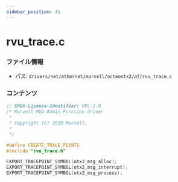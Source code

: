 ```yaml
---
sidebar_position: 41
---
```

# rvu_trace.c

### ファイル情報

- パス: `drivers/net/ethernet/marvell/octeontx2/af/rvu_trace.c`

### コンテンツ

```c
// SPDX-License-Identifier: GPL-2.0
/* Marvell RVU Admin Function driver
 *
 * Copyright (C) 2020 Marvell.
 *
 */

#define CREATE_TRACE_POINTS
#include "rvu_trace.h"

EXPORT_TRACEPOINT_SYMBOL(otx2_msg_alloc);
EXPORT_TRACEPOINT_SYMBOL(otx2_msg_interrupt);
EXPORT_TRACEPOINT_SYMBOL(otx2_msg_process);

```
